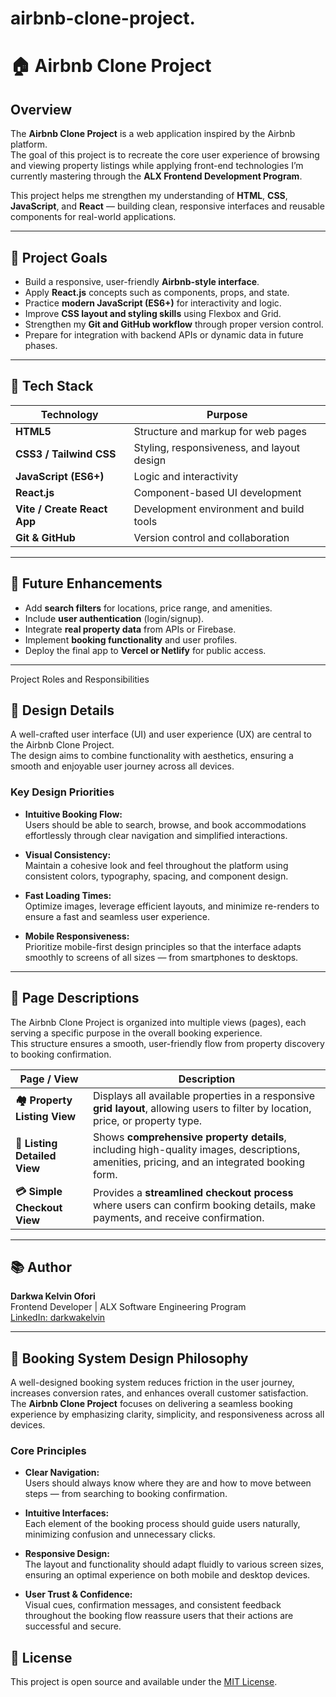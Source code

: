# airbnb-clone-project.
# 🏠 Airbnb Clone Project

## Overview
The **Airbnb Clone Project** is a web application inspired by the Airbnb platform.  
The goal of this project is to recreate the core user experience of browsing and viewing property listings while applying front-end technologies I’m currently mastering through the **ALX Frontend Development Program**.

This project helps me strengthen my understanding of **HTML**, **CSS**, **JavaScript**, and **React** — building clean, responsive interfaces and reusable components for real-world applications.

---

## 🎯 Project Goals
- Build a responsive, user-friendly **Airbnb-style interface**.  
- Apply **React.js** concepts such as components, props, and state.  
- Practice **modern JavaScript (ES6+)** for interactivity and logic.  
- Improve **CSS layout and styling skills** using Flexbox and Grid.  
- Strengthen my **Git and GitHub workflow** through proper version control.  
- Prepare for integration with backend APIs or dynamic data in future phases.

---

## 🧰 Tech Stack
| Technology | Purpose |
|-------------|----------|
| **HTML5** | Structure and markup for web pages |
| **CSS3 / Tailwind CSS** | Styling, responsiveness, and layout design |
| **JavaScript (ES6+)** | Logic and interactivity |
| **React.js** | Component-based UI development |
| **Vite / Create React App** | Development environment and build tools |
| **Git & GitHub** | Version control and collaboration |

---

## 🚀 Future Enhancements
- Add **search filters** for locations, price range, and amenities.  
- Include **user authentication** (login/signup).  
- Integrate **real property data** from APIs or Firebase.  
- Implement **booking functionality** and user profiles.  
- Deploy the final app to **Vercel or Netlify** for public access.

---
Project Roles and Responsibilities
## 🎨 Design Details

A well-crafted user interface (UI) and user experience (UX) are central to the Airbnb Clone Project.  
The design aims to combine functionality with aesthetics, ensuring a smooth and enjoyable user journey across all devices.

### Key Design Priorities
- **Intuitive Booking Flow:**  
  Users should be able to search, browse, and book accommodations effortlessly through clear navigation and simplified interactions.

- **Visual Consistency:**  
  Maintain a cohesive look and feel throughout the platform using consistent colors, typography, spacing, and component design.

- **Fast Loading Times:**  
  Optimize images, leverage efficient layouts, and minimize re-renders to ensure a fast and seamless user experience.

- **Mobile Responsiveness:**  
  Prioritize mobile-first design principles so that the interface adapts smoothly to screens of all sizes — from smartphones to desktops.

---
## 🧩 Page Descriptions

The Airbnb Clone Project is organized into multiple views (pages), each serving a specific purpose in the overall booking experience.  
This structure ensures a smooth, user-friendly flow from property discovery to booking confirmation.

| Page / View | Description |
|--------------|-------------|
| **🏘️ Property Listing View** | Displays all available properties in a responsive **grid layout**, allowing users to filter by location, price, or property type. |
| **🏡 Listing Detailed View** | Shows **comprehensive property details**, including high-quality images, descriptions, amenities, pricing, and an integrated booking form. |
| **💳 Simple Checkout View** | Provides a **streamlined checkout process** where users can confirm booking details, make payments, and receive confirmation. |

---



## 📚 Author
**Darkwa Kelvin Ofori**  
Frontend Developer | ALX Software Engineering Program  
[LinkedIn: darkwakelvin](https://linkedin.com/in/darkwakelvin)

---
## 🧭 Booking System Design Philosophy

A well-designed booking system reduces friction in the user journey, increases conversion rates, and enhances overall customer satisfaction.  
The **Airbnb Clone Project** focuses on delivering a seamless booking experience by emphasizing clarity, simplicity, and responsiveness across all devices.

### Core Principles
- **Clear Navigation:**  
  Users should always know where they are and how to move between steps — from searching to booking confirmation.

- **Intuitive Interfaces:**  
  Each element of the booking process should guide users naturally, minimizing confusion and unnecessary clicks.

- **Responsive Design:**  
  The layout and functionality should adapt fluidly to various screen sizes, ensuring an optimal experience on both mobile and desktop devices.

- **User Trust & Confidence:**  
  Visual cues, confirmation messages, and consistent feedback throughout the booking flow reassure users that their actions are successful and secure.


## 📄 License
This project is open source and available under the [MIT License](LICENSE).
